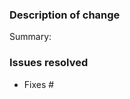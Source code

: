 ### Description of change

<!-- Please provide summary of the changes -->
Summary: 

### Issues resolved

<!-- List all related issue numbers here -->
- Fixes #
